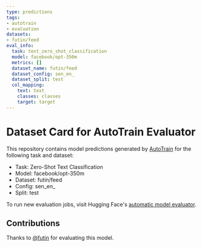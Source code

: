 ```yaml
---
type: predictions
tags:
- autotrain
- evaluation
datasets:
- futin/feed
eval_info:
  task: text_zero_shot_classification
  model: facebook/opt-350m
  metrics: []
  dataset_name: futin/feed
  dataset_config: sen_en_
  dataset_split: test
  col_mapping:
    text: text
    classes: classes
    target: target
---
```

# Dataset Card for AutoTrain Evaluator

This repository contains model predictions generated by [AutoTrain](https://huggingface.co/autotrain) for the following task and dataset:

* Task: Zero-Shot Text Classification
* Model: facebook/opt-350m
* Dataset: futin/feed
* Config: sen_en_
* Split: test

To run new evaluation jobs, visit Hugging Face's [automatic model evaluator](https://huggingface.co/spaces/autoevaluate/model-evaluator).

## Contributions

Thanks to [@futin](https://huggingface.co/futin) for evaluating this model.
